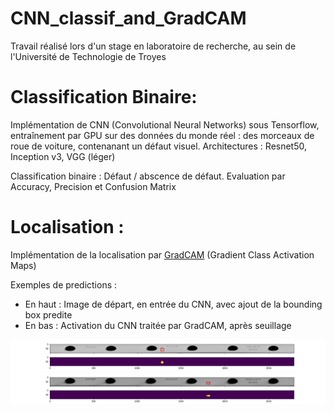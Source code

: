 # CNN_classif_and_GradCAM

Travail réalisé lors d'un stage en laboratoire de recherche, au sein de l'Université de Technologie de Troyes

# Classification Binaire: 

Implémentation de CNN (Convolutional Neural Networks) sous Tensorflow, entraînement par GPU sur des données du monde réel :
des morceaux de roue de voiture, contenanant un défaut visuel.
Architectures : Resnet50, Inception v3, VGG (léger)

Classification binaire : Défaut / abscence de défaut. Evaluation par Accuracy, Precision et Confusion Matrix
# Localisation : 

Implémentation de la localisation par [GradCAM](https://arxiv.org/abs/1610.02391) (Gradient Class Activation Maps)

Exemples de predictions : 
- En haut : Image de départ, en entrée du CNN, avec ajout de la bounding box predite
- En bas : Activation du CNN traitée par GradCAM, après seuillage

![alt text](https://github.com/lulud41/CNN_classif_and_GradCAM/blob/master/gradCAM_pred_1.png?raw=true)
![alt text](https://github.com/lulud41/CNN_classif_and_GradCAM/blob/master/gradCAM_pred2.png?raw=true)
